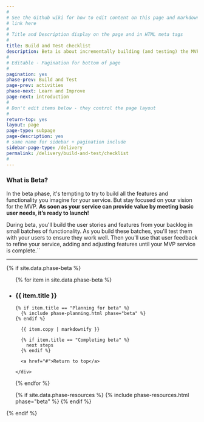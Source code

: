 ```yaml
---
#
# See the Github wiki for how to edit content on this page and markdown styles you can use:
# link here
#
# Title and Description display on the page and in HTML meta tags
#
title: Build and Test checklist
description: Beta is about incrementally building (and testing) the MVP user stories and features you've identified, so you can launch the first working version of your service at the end of the beta phase.
#
# Editable - Pagination for bottom of page
#
pagination: yes
phase-prev: Build and Test
page-prev: activities
phase-next: Learn and Improve
page-next: introduction
#
# Don't edit items below - they control the page layout
#
return-top: yes
layout: page
page-type: subpage
page-description: yes
# same name for sidebar + pagination include
sidebar-page-type: /delivery
permalink: /delivery/build-and-test/checklist
#
---
```


### What is Beta?

In the beta phase, it's tempting to try to build all the features and functionality you imagine for your service. But stay focused on your vision for the MVP. **As soon as your service can provide value by meeting basic user needs, it’s ready to launch!**

During beta, you'll build the user stories and features from your backlog in small batches of functionality. As you build these batches, you'll test them with your users to ensure they work well. Then you'll use that user feedback to refine your service, adding and adjusting features until your MVP service is complete.``

<hr>


{% if site.data.phase-beta %}

<ul class="usa-accordion secondary-accordion">

  {% for item in site.data.phase-beta %}

  <li>
    <h3 id="{{ item.title | downcase | replace: ' ', '-' }}" class="usa-accordion-button"
      aria-expanded="false"
      aria-controls="{{ item.number }}">
      {{ item.title }}
    </h3>
    <div id="{{ item.number }}" class="usa-accordion-content secondary-accordion-content">

    {% if item.title == "Planning for beta" %}
      {% include phase-planning.html phase="beta" %}
    {% endif %}

      {{ item.copy | markdownify }}

      {% if item.title == "Completing beta" %}
        next steps
      {% endif %}

      <a href="#">Return to top</a>

    </div>

  </li>

  {% endfor %}

  {% if site.data.phase-resources %}
    {% include phase-resources.html phase="beta" %}
  {% endif %}

</ul>

{% endif %}

